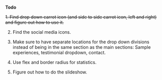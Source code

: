 **Todo**

~~1. Find drop down carrot icon (and side to side carrot icon, left and right) and figure out how to use it.<br>~~

2. Find the social media icons.

3. Make sure to have separate locations for the drop down divisions instead of being in the same section as the main sections: Sample experiences, testimonial dropdown, contact. <br>

4. Use flex and border radius for statistics. <br>

5. Figure out how to do the slideshow.
